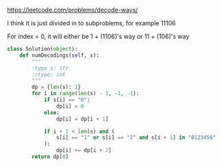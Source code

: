 https://leetcode.com/problems/decode-ways/

I think it is just divided in to subproblems, for example 11106

For index = 0, it will either be 1 + (1106)'s way or 11 + (106)'s way

```python
class Solution(object):
    def numDecodings(self, s):
        """
        :type s: str
        :rtype: int
        """
        dp = {len(s): 1}
        for i in range(len(s) - 1, -1, -1):
            if s[i] == "0":
                dp[i] = 0
            else:
                dp[i] = dp[i + 1]

            if i + 1 < len(s) and (
                s[i] == "1" or s[i] == "2" and s[i + 1] in "0123456"
            ):
                dp[i] += dp[i + 2]
        return dp[0]
```
